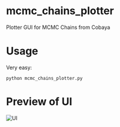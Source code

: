 # mcmc_chains_plotter
Plotter GUI for MCMC Chains from Cobaya
# Usage
Very easy:
```
python mcmc_chains_plotter.py
```
# Preview of UI
![UI](https://github.com/user-attachments/assets/fe05618c-c01a-4057-a64a-9ad9617330fc)
